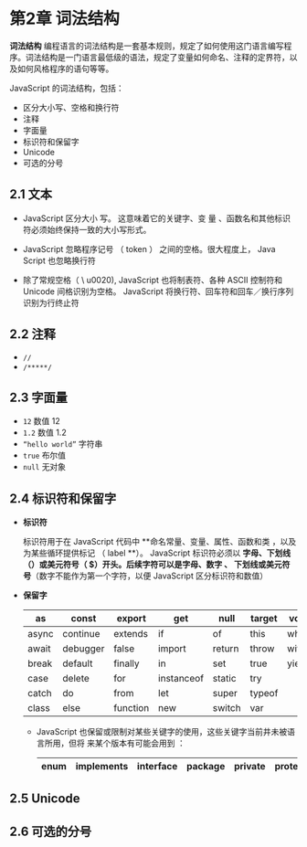# 第2章 词法结构

**词法结构** 编程语言的词法结构是一套基本规则，规定了如何使用这门语言编写程序。词法结构是一门语言最低级的语法，规定了变量如何命名、注释的定界符，以及如何风格程序的语句等等。

JavaScript 的词法结构，包括：

- 区分大小写、空格和换行符
- 注释
- 字面量
- 标识符和保留字
- Unicode
- 可选的分号

## 2.1 文本

- JavaScript 区分大小 写。 这意味着它的关键字、变 量 、函数名和其他标识符必须始终保持一致的大小写形式。 

- JavaScript 忽略程序记号 （ token ） 之间的空格。很大程度上， Java Script 也忽略换行符  
- 除了常规空格（ \ u0020), JavaScript 也将制表符、各种 ASCII 控制符和 Unicode 间格识别为空格。 JavaScript 将换行符、回车符和回车／换行序列识别为行终止符  

## 2.2 注释

- `//`
- `/*****/`

## 2.3 字面量

- `12` 数值 12
- `1.2` 数值 1.2
- `“hello world”` 字符串
- `true` 布尔值
- `null` 无对象

## 2.4 标识符和保留字

- **标识符** 

    标识符用于在 JavaScript 代码中 **命名常量、变量、属性、函数和类 ，以及为某些循环提供标记 （ label **）。 JavaScript 标识符必须以 **字母、下划线 （）或美元符号（ $）开头。后续字符可以是字母、数字 、 下划线或美元符号**（数字不能作为第一个字符，以便 JavaScript 区分标识符和数值）  

- **保留字**

    | as    | const    | export   | get        | null   | target | void  |
    | ----- | -------- | -------- | ---------- | ------ | ------ | ----- |
    | async | continue | extends  | if         | of     | this   | while |
    | await | debugger | false    | import     | return | throw  | with  |
    | break | default  | finally  | in         | set    | true   | yield |
    | case  | delete   | for      | instanceof | static | try    |       |
    | catch | do       | from     | let        | super  | typeof |       |
    | class | else     | function | new        | switch | var    |       |

    - JavaScript 也保留或限制对某些关键字的使用，这些关键字当前井未被语 言所用，但将
        来某个版本有可能会用到 ：  

        | enum | implements | interface | package | private | protected | public |
        | ---- | ---------- | --------- | ------- | ------- | --------- | ------ |

        

## 2.5 Unicode

## 2.6 可选的分号
